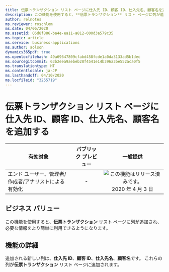 ```yaml
---
title: 伝票トランザクション リスト ページに仕入先 ID、顧客 ID、仕入先名、顧客名を追加する
description: この機能を使用すると、**伝票トランザクション** リスト ページに列が追加され、必要な情報をより簡単に利用できるようになります。
author: relnotes
ms.reviewer: roschlom
ms.date: 04/06/2020
ms.assetid: 06d8f886-ba4e-ea11-a812-000d3a579c35
ms.topic: article
ms.service: business-applications
ms.author: aolson
dynamics365pdf: true
ms.openlocfilehash: 49a69647809cfabd458fcde1a0da3133ad5b1dec
ms.sourcegitcommit: 63b2eea9aebeb28f4541e14b396a3be552aca0f5
ms.translationtype: HT
ms.contentlocale: ja-JP
ms.lasthandoff: 04/10/2020
ms.locfileid: "3255719"
---
```

# <a name="add-vendor-id-customer-id-vendor-name-and-customer-name-to-the-voucher-transactions-list-page"></a>伝票トランザクション リスト ページに仕入先 ID、顧客 ID、仕入先名、顧客名を追加する


| 有効対象    |  パブリック プレビュー | 一般提供 | 
| ---------- | :----------: |:----------: |
|エンド ユーザー、管理者/作成者/アナリストによる有効化|-| ![この機能はリリース済みです。](/dynamics365-release-plan/media/green-checkmark.png "この機能はリリース済みです。") 2020 年 4 月 3 日|


## <a name="business-value"></a>ビジネス バリュー
<!-- bv start -->
この機能を使用すると、**伝票トランザクション** リスト ページに列が追加され、必要な情報をより簡単に利用できるようになります。
<!-- bv end -->



## <a name="feature-details"></a>機能の詳細
<!--feature detail start -->
追加される新しい列は、**仕入先 ID**、**顧客 ID**、**仕入先名**、**顧客名**です。 これらの列が**伝票トランザクション** リスト ページに追加されます。
<!--feature detail end -->









